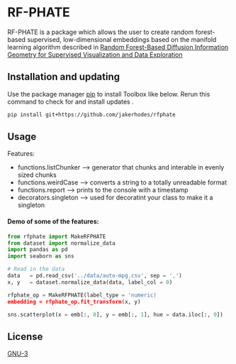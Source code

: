 # RF-PHATE

RF-PHATE is a package which allows the user to create random forest-based supervised, low-dimensional embeddings based on the 
manifold learning algorithm described in 
[Random Forest-Based Diffusion Information Geometry for Supervised Visualization and Data Exploration](https://ieeexplore.ieee.org/document/9513749)

## Installation and updating
Use the package manager [pip](https://pip.pypa.io/en/stable/) to install Toolbox like below. 
Rerun this command to check for and install  updates .
```bash
pip install git+https://github.com/jakerhodes/rfphate
```

## Usage
Features:
* functions.listChunker  --> generator that chunks and interable in evenly sized chunks 
* functions.weirdCase    --> converts a string to a totally unreadable format
* functions.report      --> prints to the console with a timestamp
* decorators.singleton  --> used for decoratint your class to make it a singleton

#### Demo of some of the features:
```python
from rfphate import MakeRFPHATE
from dataset import normalize_data
import pandas as pd
import seaborn as sns

# Read in the data
data   = pd.read_csv('../data/auto-mpg.csv', sep = ',')
x, y   = dataset.normalize_data(data, label_col = 0)

rfphate_op = MakeRFPHATE(label_type = 'numeric)
embedding = rfphate_op.fit_transform(x, y)

sns.scatterplot(x = emb[:, 0], y = emb[:, 1], hue = data.iloc[:, 0])
```



## License
[GNU-3](https://www.gnu.org/licenses/gpl-3.0.en.html)
